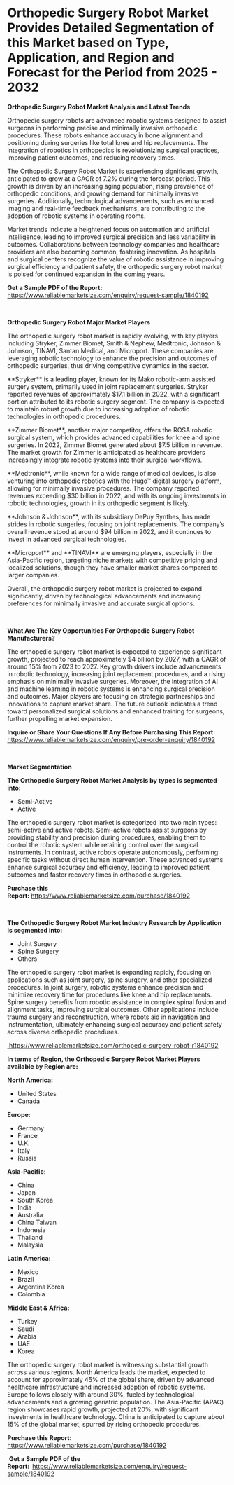<p><h1>Orthopedic Surgery Robot Market Provides Detailed Segmentation of this Market based on Type, Application, and Region and Forecast for the Period from 2025 - 2032</h1></p><p><strong>Orthopedic Surgery Robot Market Analysis and Latest Trends</strong></p>
<p><p>Orthopedic surgery robots are advanced robotic systems designed to assist surgeons in performing precise and minimally invasive orthopedic procedures. These robots enhance accuracy in bone alignment and positioning during surgeries like total knee and hip replacements. The integration of robotics in orthopedics is revolutionizing surgical practices, improving patient outcomes, and reducing recovery times.</p><p>The Orthopedic Surgery Robot Market is experiencing significant growth, anticipated to grow at a CAGR of 7.2% during the forecast period. This growth is driven by an increasing aging population, rising prevalence of orthopedic conditions, and growing demand for minimally invasive surgeries. Additionally, technological advancements, such as enhanced imaging and real-time feedback mechanisms, are contributing to the adoption of robotic systems in operating rooms.</p><p>Market trends indicate a heightened focus on automation and artificial intelligence, leading to improved surgical precision and less variability in outcomes. Collaborations between technology companies and healthcare providers are also becoming common, fostering innovation. As hospitals and surgical centers recognize the value of robotic assistance in improving surgical efficiency and patient safety, the orthopedic surgery robot market is poised for continued expansion in the coming years.</p></p>
<p><strong>Get a Sample PDF of the Report:&nbsp;</strong> <a href="https://www.reliablemarketsize.com/enquiry/request-sample/1840192?utm_campaign=2526&utm_medium=2&utm_source=Github&utm_content=ia&utm_term=13042025&utm_id=orthopedic-surgery-robot">https://www.reliablemarketsize.com/enquiry/request-sample/1840192</a></p>
<p>&nbsp;</p>
<p><strong>Orthopedic Surgery Robot Major Market Players</strong></p>
<p><p>The orthopedic surgery robot market is rapidly evolving, with key players including Stryker, Zimmer Biomet, Smith & Nephew, Medtronic, Johnson & Johnson, TINAVI, Santan Medical, and Microport. These companies are leveraging robotic technology to enhance the precision and outcomes of orthopedic surgeries, thus driving competitive dynamics in the sector.</p><p>**Stryker** is a leading player, known for its Mako robotic-arm assisted surgery system, primarily used in joint replacement surgeries. Stryker reported revenues of approximately $17.1 billion in 2022, with a significant portion attributed to its robotic surgery segment. The company is expected to maintain robust growth due to increasing adoption of robotic technologies in orthopedic procedures.</p><p>**Zimmer Biomet**, another major competitor, offers the ROSA robotic surgical system, which provides advanced capabilities for knee and spine surgeries. In 2022, Zimmer Biomet generated about $7.5 billion in revenue. The market growth for Zimmer is anticipated as healthcare providers increasingly integrate robotic systems into their surgical workflows.</p><p>**Medtronic**, while known for a wide range of medical devices, is also venturing into orthopedic robotics with the Hugo™ digital surgery platform, allowing for minimally invasive procedures. The company reported revenues exceeding $30 billion in 2022, and with its ongoing investments in robotic technologies, growth in its orthopedic segment is likely.</p><p>**Johnson & Johnson**, with its subsidiary DePuy Synthes, has made strides in robotic surgeries, focusing on joint replacements. The company’s overall revenue stood at around $94 billion in 2022, and it continues to invest in advanced surgical technologies.</p><p>**Microport** and **TINAVI** are emerging players, especially in the Asia-Pacific region, targeting niche markets with competitive pricing and localized solutions, though they have smaller market shares compared to larger companies.</p><p>Overall, the orthopedic surgery robot market is projected to expand significantly, driven by technological advancements and increasing preferences for minimally invasive and accurate surgical options.</p></p>
<p>&nbsp;</p>
<p><strong>What Are The Key Opportunities For Orthopedic Surgery Robot Manufacturers?</strong></p>
<p><p>The orthopedic surgery robot market is expected to experience significant growth, projected to reach approximately $4 billion by 2027, with a CAGR of around 15% from 2023 to 2027. Key growth drivers include advancements in robotic technology, increasing joint replacement procedures, and a rising emphasis on minimally invasive surgeries. Moreover, the integration of AI and machine learning in robotic systems is enhancing surgical precision and outcomes. Major players are focusing on strategic partnerships and innovations to capture market share. The future outlook indicates a trend toward personalized surgical solutions and enhanced training for surgeons, further propelling market expansion.</p></p>
<p><strong>Inquire or Share Your Questions If Any Before Purchasing This Report:</strong> <a href="https://www.reliablemarketsize.com/enquiry/pre-order-enquiry/1840192?utm_campaign=2526&utm_medium=2&utm_source=Github&utm_content=ia&utm_term=13042025&utm_id=orthopedic-surgery-robot">https://www.reliablemarketsize.com/enquiry/pre-order-enquiry/1840192</a></p>
<p>&nbsp;</p>
<p><strong>Market Segmentation</strong></p>
<p><strong>The Orthopedic Surgery Robot Market Analysis by types is segmented into:</strong></p>
<p><ul><li>Semi-Active</li><li>Active</li></ul></p>
<p><p>The orthopedic surgery robot market is categorized into two main types: semi-active and active robots. Semi-active robots assist surgeons by providing stability and precision during procedures, enabling them to control the robotic system while retaining control over the surgical instruments. In contrast, active robots operate autonomously, performing specific tasks without direct human intervention. These advanced systems enhance surgical accuracy and efficiency, leading to improved patient outcomes and faster recovery times in orthopedic surgeries.</p></p>
<p><strong>Purchase this Report:&nbsp;</strong><a href="https://www.reliablemarketsize.com/purchase/1840192?utm_campaign=2526&utm_medium=2&utm_source=Github&utm_content=ia&utm_term=13042025&utm_id=orthopedic-surgery-robot">https://www.reliablemarketsize.com/purchase/1840192</a></p>
<p>&nbsp;</p>
<p><strong>The Orthopedic Surgery Robot Market Industry Research by Application is segmented into:</strong></p>
<p><ul><li>Joint Surgery</li><li>Spine Surgery</li><li>Others</li></ul></p>
<p><p>The orthopedic surgery robot market is expanding rapidly, focusing on applications such as joint surgery, spine surgery, and other specialized procedures. In joint surgery, robotic systems enhance precision and minimize recovery time for procedures like knee and hip replacements. Spine surgery benefits from robotic assistance in complex spinal fusion and alignment tasks, improving surgical outcomes. Other applications include trauma surgery and reconstruction, where robots aid in navigation and instrumentation, ultimately enhancing surgical accuracy and patient safety across diverse orthopedic procedures.</p></p>
<p><a href="https://www.reliablemarketsize.com/orthopedic-surgery-robot-r1840192?utm_campaign=2526&utm_medium=2&utm_source=Github&utm_content=ia&utm_term=13042025&utm_id=orthopedic-surgery-robot">&nbsp;https://www.reliablemarketsize.com/orthopedic-surgery-robot-r1840192</a></p>
<p><strong>In terms of Region, the Orthopedic Surgery Robot Market Players available by Region are:</strong></p>
<p>
    <p> <strong> North America: </strong>
        <ul>
            <li>United States</li>
            <li>Canada</li>
        </ul>
        </p> 
    <p> <strong> Europe: </strong>
        <ul>
            <li>Germany</li>
            <li>France</li>
            <li>U.K.</li>
            <li>Italy</li>
            <li>Russia</li>
        </ul>
        </p> 
    <p> <strong> Asia-Pacific: </strong>
        <ul>
            <li>China</li>
            <li>Japan</li>
            <li>South Korea</li>
            <li>India</li>
            <li>Australia</li>
            <li>China Taiwan</li>
            <li>Indonesia</li>
            <li>Thailand</li>
            <li>Malaysia</li>
        </ul>
        </p> 
    <p> <strong> Latin America: </strong>
        <ul>
            <li>Mexico</li>
            <li>Brazil</li>
            <li>Argentina Korea</li>
            <li>Colombia</li>
        </ul>
        </p> 
    <p> <strong> Middle East & Africa: </strong>
        <ul>
            <li>Turkey</li>
            <li>Saudi</li>
            <li>Arabia</li>
            <li>UAE</li>
            <li>Korea</li>
        </ul>
    </p>
    </p>
<p><p>The orthopedic surgery robot market is witnessing substantial growth across various regions. North America leads the market, expected to account for approximately 45% of the global share, driven by advanced healthcare infrastructure and increased adoption of robotic systems. Europe follows closely with around 30%, fueled by technological advancements and a growing geriatric population. The Asia-Pacific (APAC) region showcases rapid growth, projected at 20%, with significant investments in healthcare technology. China is anticipated to capture about 15% of the global market, spurred by rising orthopedic procedures.</p></p>
<p><strong>Purchase this Report: </strong><a href="https://www.reliablemarketsize.com/purchase/1840192?utm_campaign=2526&utm_medium=2&utm_source=Github&utm_content=ia&utm_term=13042025&utm_id=orthopedic-surgery-robot">https://www.reliablemarketsize.com/purchase/1840192</a></p>
<p>&nbsp;<strong>Get a Sample PDF of the Report:&nbsp;&nbsp;</strong><a href="https://www.reliablemarketsize.com/enquiry/request-sample/1840192?utm_campaign=2526&utm_medium=2&utm_source=Github&utm_content=ia&utm_term=13042025&utm_id=orthopedic-surgery-robot">https://www.reliablemarketsize.com/enquiry/request-sample/1840192</a></p>
<p><strong></strong></p>
<p><p></p><p></p><p></p></p>